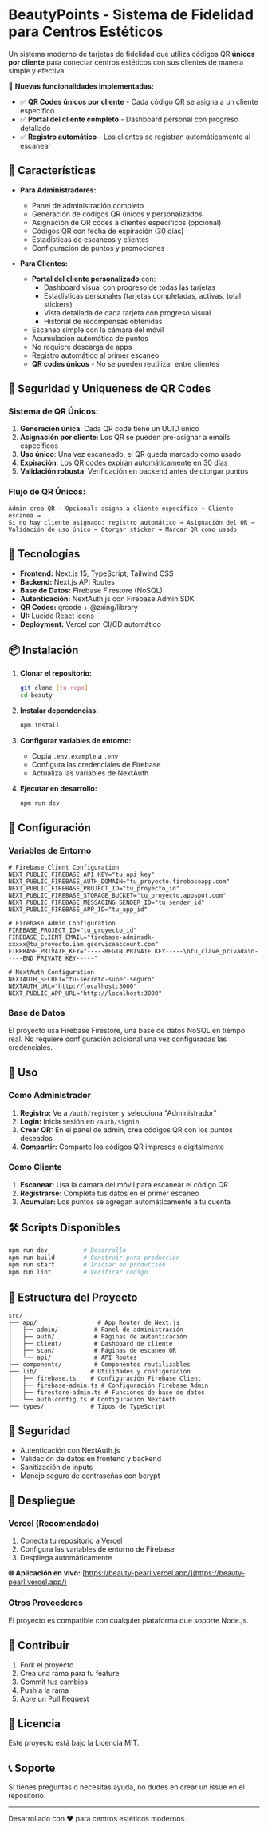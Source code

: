 # BeautyPoints - Sistema de Fidelidad para Centros Estéticos

Un sistema moderno de tarjetas de fidelidad que utiliza códigos QR **únicos por cliente** para conectar centros estéticos con sus clientes de manera simple y efectiva.

🚀 **Nuevas funcionalidades implementadas:**
- ✅ **QR Codes únicos por cliente** - Cada código QR se asigna a un cliente específico
- ✅ **Portal del cliente completo** - Dashboard personal con progreso detallado
- ✅ **Registro automático** - Los clientes se registran automáticamente al escanear

## 🌟 Características

- **Para Administradores:**
  - Panel de administración completo
  - Generación de códigos QR únicos y personalizados
  - Asignación de QR codes a clientes específicos (opcional)
  - Códigos QR con fecha de expiración (30 días)
  - Estadísticas de escaneos y clientes
  - Configuración de puntos y promociones

- **Para Clientes:**
  - **Portal del cliente personalizado** con:
    - Dashboard visual con progreso de todas las tarjetas
    - Estadísticas personales (tarjetas completadas, activas, total stickers)
    - Vista detallada de cada tarjeta con progreso visual
    - Historial de recompensas obtenidas
  - Escaneo simple con la cámara del móvil
  - Acumulación automática de puntos
  - No requiere descarga de apps
  - Registro automático al primer escaneo
  - **QR codes únicos** - No se pueden reutilizar entre clientes

## 🔐 Seguridad y Uniqueness de QR Codes

### Sistema de QR Únicos:
1. **Generación única**: Cada QR code tiene un UUID único
2. **Asignación por cliente**: Los QR se pueden pre-asignar a emails específicos
3. **Uso único**: Una vez escaneado, el QR queda marcado como usado
4. **Expiración**: Los QR codes expiran automáticamente en 30 días
5. **Validación robusta**: Verificación en backend antes de otorgar puntos

### Flujo de QR Únicos:
```
Admin crea QR → Opcional: asigna a cliente específico → Cliente escanea → 
Si no hay cliente asignado: registro automático → Asignación del QR → 
Validación de uso único → Otorgar sticker → Marcar QR como usado
```

## 🚀 Tecnologías

- **Frontend:** Next.js 15, TypeScript, Tailwind CSS
- **Backend:** Next.js API Routes
- **Base de Datos:** Firebase Firestore (NoSQL)
- **Autenticación:** NextAuth.js con Firebase Admin SDK
- **QR Codes:** qrcode + @zxing/library
- **UI:** Lucide React icons
- **Deployment:** Vercel con CI/CD automático

## 📦 Instalación

1. **Clonar el repositorio:**
   ```bash
   git clone [tu-repo]
   cd beauty
   ```

2. **Instalar dependencias:**
   ```bash
   npm install
   ```

3. **Configurar variables de entorno:**
   - Copia `.env.example` a `.env`
   - Configura las credenciales de Firebase
   - Actualiza las variables de NextAuth

4. **Ejecutar en desarrollo:**
   ```bash
   npm run dev
   ```

## 🔧 Configuración

### Variables de Entorno

```env
# Firebase Client Configuration
NEXT_PUBLIC_FIREBASE_API_KEY="tu_api_key"
NEXT_PUBLIC_FIREBASE_AUTH_DOMAIN="tu_proyecto.firebaseapp.com"
NEXT_PUBLIC_FIREBASE_PROJECT_ID="tu_proyecto_id"
NEXT_PUBLIC_FIREBASE_STORAGE_BUCKET="tu_proyecto.appspot.com"
NEXT_PUBLIC_FIREBASE_MESSAGING_SENDER_ID="tu_sender_id"
NEXT_PUBLIC_FIREBASE_APP_ID="tu_app_id"

# Firebase Admin Configuration
FIREBASE_PROJECT_ID="tu_proyecto_id"
FIREBASE_CLIENT_EMAIL="firebase-adminsdk-xxxxx@tu_proyecto.iam.gserviceaccount.com"
FIREBASE_PRIVATE_KEY="-----BEGIN PRIVATE KEY-----\ntu_clave_privada\n-----END PRIVATE KEY-----"

# NextAuth Configuration
NEXTAUTH_SECRET="tu-secreto-super-seguro"
NEXTAUTH_URL="http://localhost:3000"
NEXT_PUBLIC_APP_URL="http://localhost:3000"
```

### Base de Datos

El proyecto usa Firebase Firestore, una base de datos NoSQL en tiempo real. No requiere configuración adicional una vez configuradas las credenciales.

## 📖 Uso

### Como Administrador

1. **Registro:** Ve a `/auth/register` y selecciona "Administrador"
2. **Login:** Inicia sesión en `/auth/signin`
3. **Crear QR:** En el panel de admin, crea códigos QR con los puntos deseados
4. **Compartir:** Comparte los códigos QR impresos o digitalmente

### Como Cliente

1. **Escanear:** Usa la cámara del móvil para escanear el código QR
2. **Registrarse:** Completa tus datos en el primer escaneo
3. **Acumular:** Los puntos se agregan automáticamente a tu cuenta

## 🛠️ Scripts Disponibles

```bash
npm run dev          # Desarrollo
npm run build        # Construir para producción
npm run start        # Iniciar en producción
npm run lint         # Verificar código
```

## 📁 Estructura del Proyecto

```
src/
├── app/                 # App Router de Next.js
│   ├── admin/          # Panel de administración
│   ├── auth/           # Páginas de autenticación
│   ├── client/         # Dashboard de cliente
│   ├── scan/           # Páginas de escaneo QR
│   └── api/            # API Routes
├── components/         # Componentes reutilizables
├── lib/               # Utilidades y configuración
│   ├── firebase.ts    # Configuración Firebase Client
│   ├── firebase-admin.ts # Configuración Firebase Admin
│   ├── firestore-admin.ts # Funciones de base de datos
│   └── auth-config.ts # Configuración NextAuth
└── types/             # Tipos de TypeScript
```

## 🔐 Seguridad

- Autenticación con NextAuth.js
- Validación de datos en frontend y backend
- Sanitización de inputs
- Manejo seguro de contraseñas con bcrypt

## 🚀 Despliegue

### Vercel (Recomendado)

1. Conecta tu repositorio a Vercel
2. Configura las variables de entorno de Firebase
3. Despliega automáticamente

**🌐 Aplicación en vivo:** [https://beauty-pearl.vercel.app/](https://beauty-pearl.vercel.app/)

### Otros Proveedores

El proyecto es compatible con cualquier plataforma que soporte Node.js.

## 🤝 Contribuir

1. Fork el proyecto
2. Crea una rama para tu feature
3. Commit tus cambios
4. Push a la rama
5. Abre un Pull Request

## 📝 Licencia

Este proyecto está bajo la Licencia MIT.

## 📞 Soporte

Si tienes preguntas o necesitas ayuda, no dudes en crear un issue en el repositorio.

---

Desarrollado con ❤️ para centros estéticos modernos.
